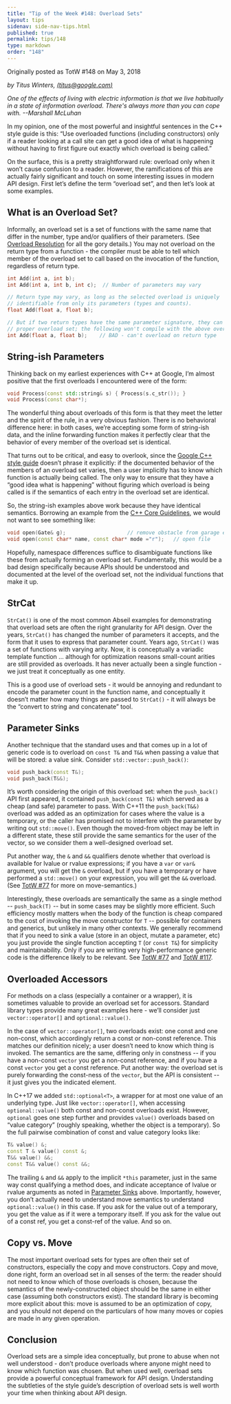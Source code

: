 ```yaml
---
title: "Tip of the Week #148: Overload Sets"
layout: tips
sidenav: side-nav-tips.html
published: true
permalink: tips/148
type: markdown
order: "148"
---
```


Originally posted as TotW #148 on May 3, 2018

*by Titus Winters, [(titus@google.com)](mailto:titus@gmail.com)*

*One of the effects of living with electric information is that we live
habitually in a state of information overload. There's always more than
you can cope with. --Marshall McLuhan*

In my opinion, one of the most powerful and insightful sentences in the C++
style guide is this: “Use overloaded functions (including constructors) only if
a reader looking at a call site can get a good idea of what is happening without
having to first figure out exactly which overload is being called.”

On the surface, this is a pretty straightforward rule: overload only when it
won’t cause confusion to a reader. However, the ramifications of this are
actually fairly significant and touch on some interesting issues in modern API
design. First let’s define the term “overload set”, and then let’s look at some
examples.

## What is an Overload Set?

Informally, an overload set is a set of functions with the same name that differ
in the number, type and/or qualifiers of their parameters. (See [Overload
Resolution](http://en.cppreference.com/w/cpp/language/overload_resolution) for
all the gory details.) You may not overload on the return type from a function -
the compiler must be able to tell which member of the overload set to call based
on the invocation of the function, regardless of return type.

```cpp
int Add(int a, int b);
int Add(int a, int b, int c);  // Number of parameters may vary

// Return type may vary, as long as the selected overload is uniquely
// identifiable from only its parameters (types and counts).
float Add(float a, float b);

// But if two return types have the same parameter signature, they can't form a
// proper overload set; the following won't compile with the above overloads.
int Add(float a, float b);    // BAD - can't overload on return type
```

## String-ish Parameters

Thinking back on my earliest experiences with C++ at Google, I’m almost positive
that the first overloads I encountered were of the form:

```cpp
void Process(const std::string& s) { Process(s.c_str()); }
void Process(const char*);
```

The wonderful thing about overloads of this form is that they meet the letter
and the spirit of the rule, in a very obvious fashion. There is no behavioral
difference here: in both cases, we’re accepting some form of string-ish data,
and the inline forwarding function makes it perfectly clear that the behavior of
every member of the overload set is identical.

That turns out to be critical, and easy to overlook, since the
[Google C++ style guide][1] doesn’t phrase it explicitly: if the documented
behavior of the members of an overload set varies, then a user implicitly has
to know which function is actually being called. The only way to ensure that
they have a “good idea what is happening” without figuring which overload is
being called is if the semantics of each entry in the overload set are identical.

So, the string-ish examples above work because they have identical semantics.
Borrowing an example from the [C++ Core Guidelines][2], we would not want to
see something like:

```cpp
void open(Gate& g);                    // remove obstacle from garage exit lane
void open(const char* name, const char* mode ="r");   // open file
```

Hopefully, namespace differences suffice to disambiguate functions like these
from actually forming an overload set. Fundamentally, this would be a bad design
specifically because APIs should be understood and documented at the level of
the overload set, not the individual functions that make it up.

## StrCat

`StrCat()` is one of the most common Abseil examples for demonstrating that
overload sets are often the right granularity for API design. Over the years,
`StrCat()` has changed the number of parameters it accepts, and the form that it
uses to express that parameter count. Years ago, `StrCat()` was a set of
functions with varying arity. Now, it is conceptually a variadic template
function ... although for optimization reasons small-count arities are still
provided as overloads. It has never actually been a single function - we just
treat it conceptually as one entity.

This is a good use of overload sets - it would be annoying and redundant to
encode the parameter count in the function name, and conceptually it doesn’t
matter how many things are passed to `StrCat()` - it will always be the “convert
to string and concatenate” tool.

<a name="parameter_sinks"></a>
## Parameter Sinks

Another technique that the standard uses and that comes up in a lot of generic
code is to overload on `const T&` and `T&&` when passing a value that will be
stored: a value sink. Consider `std::vector::push_back()`:

```cpp
void push_back(const T&);
void push_back(T&&);
```

It’s worth considering the origin of this overload set: when the `push_back()`
API first appeared, it contained `push_back(const T&)` which served as a cheap
(and safe) parameter to pass. With C++11 the `push_back(T&&)` overload was added
as an optimization for cases where the value is a temporary, or the caller has
promised not to interfere with the parameter by writing out `std::move()`. Even
though the moved-from object may be left in a different state, these still
provide the same semantics for the user of the vector, so we consider them a
well-designed overload set.

Put another way, the `&` and `&&` qualifiers denote whether that overload is
available for lvalue or rvalue expressions; if you have a `var` or `var&`
argument, you will get the `&` overload, but if you have a temporary or have
performed a `std::move()` on your expression, you will get the `&&` overload.
(See [TotW #77](/tips/77) for more on move-semantics.)

Interestingly, these overloads are semantically the same as a single method --
`push_back(T)` -- but in some cases may be slightly more efficient. Such
efficiency mostly matters when the body of the function is cheap compared to the
cost of invoking the move constructor for `T` -- possible for containers and
generics, but unlikely in many other contexts. We generally recommend that if
you need to sink a value (store in an object, mutate a parameter, etc) you just
provide the single function accepting `T` (or `const T&`) for simplicity and
maintainability. Only if you are writing very high-performance generic code is
the difference likely to be relevant. See [TotW #77](/tips/77) and
[TotW #117](/tips/117).

## Overloaded Accessors

For methods on a class (especially a container or a wrapper), it is sometimes
valuable to provide an overload set for accessors. Standard library types
provide many great examples here - we’ll consider just `vector::operator[]` and
`optional::value()`.

In the case of `vector::operator[]`, two overloads exist: one const and one
non-const, which accordingly return a const or non-const reference. This matches
our definition nicely; a user doesn’t need to know which thing is invoked. The
semantics are the same, differing only in constness -- if you have a non-const
`vector` you get a non-const reference, and if you have a const `vector` you get
a const reference. Put another way: the overload set is purely forwarding the
const-ness of the `vector`, but the API is consistent -- it just gives you the
indicated element.

In C++17 we added `std::optional<T>`, a wrapper for at most one value of an
underlying type. Just like `vector::operator[]`, when accessing
`optional::value()` both const and non-const overloads exist. However,
`optional` goes one step further and provides `value()` overloads based on
“value category” (roughly speaking, whether the object is a temporary). So the
full pairwise combination of const and value category looks like:

```cpp
T& value() &;
const T & value() const &;
T&& value() &&;
const T&& value() const &&;
```

The trailing `&` and `&&` apply to the implicit `*this` parameter, just in the
same way const qualifying a method does, and indicate acceptance of lvalue or
rvalue arguments as noted in [Parameter Sinks](#parameter_sinks) above.
Importantly, however, you don’t actually need to understand move semantics to
understand `optional::value()` in this case. If you ask for the value out of a
temporary, you get the value as if it were a temporary itself. If you ask for
the value out of a const ref, you get a const-ref of the value. And so on.

## Copy vs. Move

The most important overload sets for types are often their set of constructors,
especially the copy and move constructors. Copy and move, done right, form an
overload set in all senses of the term: the reader should not need to know which
of those overloads is chosen, because the semantics of the newly-constructed
object should be the same in either case (assuming both constructors exist). The
standard library is becoming more explicit about this: move is assumed to be an
optimization of copy, and you should not depend on the particulars of how many
moves or copies are made in any given operation.

## Conclusion

Overload sets are a simple idea conceptually, but prone to abuse when not well
understood - don’t produce overloads where anyone might need to know which
function was chosen. But when used well, overload sets provide a powerful
conceptual framework for API design. Understanding the subtleties of the style
guide’s description of overload sets is well worth your time when thinking about
API design.

[1]: https://google.github.io/styleguide/cppguide.html
[2]: http://isocpp.github.io/CppCoreGuidelines/CppCoreGuidelines